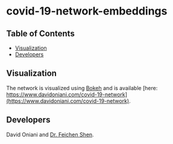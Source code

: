 # covid-19-network-embeddings

## Table of Contents

- [Visualization](#visualization)
- [Developers](#developers)

## Visualization

The network is visualized using [Bokeh](https://bokeh.org/) and is available
[here: https://www.davidoniani.com/covid-19-network](https://www.davidoniani.com/covid-19-network).

## Developers

David Oniani and [Dr. Feichen Shen](https://www.mayo.edu/research/faculty/shen-feichen-ph-d/bio-20238745).

